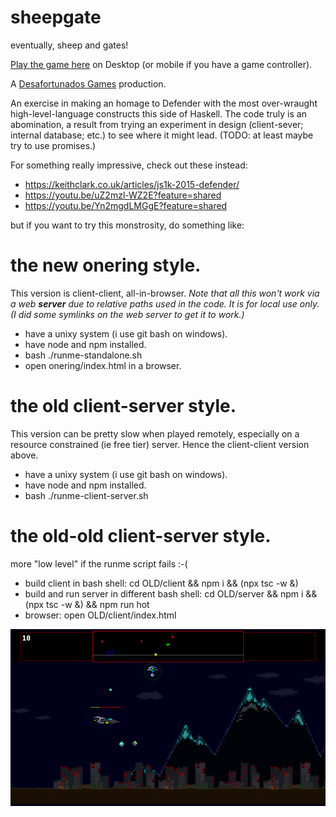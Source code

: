 # sheepgate
eventually, sheep and gates!

[Play the game here](http://18.190.219.255/) on Desktop (or mobile if you have a game controller).

A [Desafortunados Games](https://duckduckgo.com/?q=desafortunados+games+pn0gstr0m+sheepgate+mzzl+nbf0) production.

An exercise in making an homage to Defender with the most over-wraught high-level-language constructs this side of Haskell. The code truly is an abomination, a result from trying an experiment in design (client-sever; internal database; etc.) to see where it might lead. (TODO: at least maybe try to use promises.)

For something really impressive, check out these instead:
* https://keithclark.co.uk/articles/js1k-2015-defender/
* https://youtu.be/uZ2mzl-WZ2E?feature=shared
* https://youtu.be/Yn2mgdLMGgE?feature=shared

but if you want to try this monstrosity, do something like:

# the new onering style.

This version is client-client, all-in-browser. _Note that all this won't work via a web **server** due to relative paths used in the code. It is for local use only.
(I did some symlinks on the web server to get it to work.)_

* have a unixy system (i use git bash on windows).
* have node and npm installed.
* bash ./runme-standalone.sh
* open onering/index.html in a browser.

# the old client-server style.

This version can be pretty slow when played remotely, especially on a resource constrained (ie free tier) server. Hence the client-client version above.

* have a unixy system (i use git bash on windows).
* have node and npm installed.
* bash ./runme-client-server.sh

# the old-old client-server style.

more "low level" if the runme script fails :-(

* build client in bash shell: cd OLD/client && npm i && (npx tsc -w &)
* build and run server in different bash shell: cd OLD/server && npm i && (npx tsc -w &) && npm run hot
* browser: open OLD/client/index.html

[<img src="screenshot.png">](http://18.190.219.255/)

